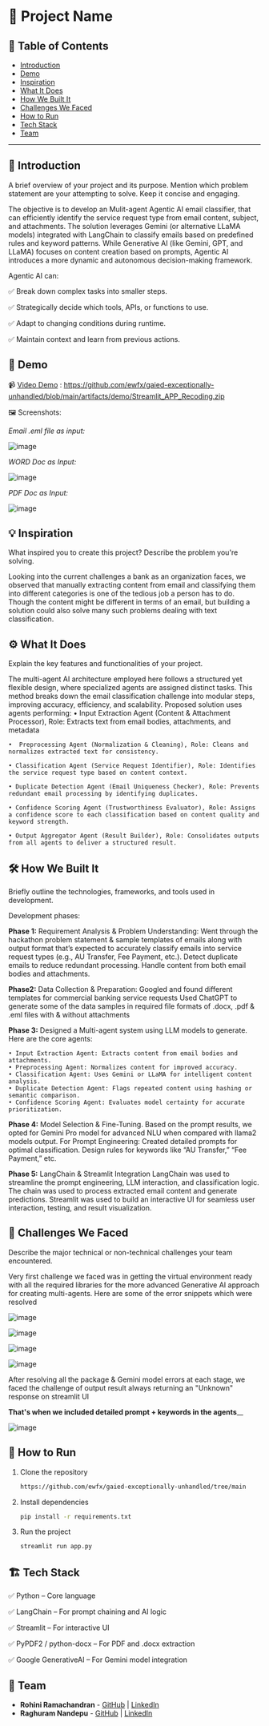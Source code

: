 # 🚀 Project Name

## 📌 Table of Contents
- [Introduction](#introduction)
- [Demo](#demo)
- [Inspiration](#inspiration)
- [What It Does](#what-it-does)
- [How We Built It](#how-we-built-it)
- [Challenges We Faced](#challenges-we-faced)
- [How to Run](#how-to-run)
- [Tech Stack](#tech-stack)
- [Team](#team)

---

## 🎯 Introduction
A brief overview of your project and its purpose. Mention which problem statement are your attempting to solve. Keep it concise and engaging.

The objective is to develop an Mulit-agent Agentic AI email classifier, that can efficiently identify the service request type from email content, subject, and attachments. The solution leverages Gemini (or alternative LLaMA models) integrated with LangChain to classify emails based on predefined rules and keyword patterns.
While Generative AI (like Gemini, GPT, and LLaMA) focuses on content creation based on prompts, Agentic AI introduces a more dynamic and autonomous decision-making framework.

Agentic AI can:

✅ Break down complex tasks into smaller steps.

✅ Strategically decide which tools, APIs, or functions to use.

✅ Adapt to changing conditions during runtime.

✅ Maintain context and learn from previous actions.


## 🎥 Demo

📹 [Video Demo](#) : https://github.com/ewfx/gaied-exceptionally-unhandled/blob/main/artifacts/demo/Streamlit_APP_Recoding.zip

🖼️ Screenshots:

_Email .eml file as input:_

![image](https://github.com/user-attachments/assets/c7954877-9180-47ff-aca4-c8b2df91f798)

_WORD Doc as Input:_

![image](https://github.com/user-attachments/assets/2f7e722e-717b-4da8-b046-de315c9b6e57)


_PDF Doc as Input:_

![image](https://github.com/user-attachments/assets/bf6a451f-d339-4898-9fc5-3e4c914d16dc)


## 💡 Inspiration
What inspired you to create this project? Describe the problem you're solving.

Looking into the current challenges a bank as an organization faces, we observed that manually extracting content from email and classifying them into different categories is one of the tedious job a person has to do. Though the content might be different in terms of an email, but building a solution could also solve many such problems dealing with text classification.


## ⚙️ What It Does
Explain the key features and functionalities of your project.

The multi-agent AI architecture employed here follows a structured yet flexible design, where specialized agents are assigned distinct tasks. This method breaks down the email classification challenge into modular steps, improving accuracy, efficiency, and scalability.
Proposed solution uses agents performing:
	•  Input Extraction Agent (Content & Attachment Processor), Role: Extracts text from email bodies, attachments, and metadata
 
	•  Preprocessing Agent (Normalization & Cleaning), Role: Cleans and normalizes extracted text for consistency.
 
	• Classification Agent (Service Request Identifier), Role: Identifies the service request type based on content context.
 
	• Duplicate Detection Agent (Email Uniqueness Checker), Role: Prevents redundant email processing by identifying duplicates.
 
	• Confidence Scoring Agent (Trustworthiness Evaluator), Role: Assigns a confidence score to each classification based on content quality and keyword strength.

 	• Output Aggregator Agent (Result Builder), Role: Consolidates outputs from all agents to deliver a structured result.


## 🛠️ How We Built It
Briefly outline the technologies, frameworks, and tools used in development.

Development phases:

**Phase 1:** Requirement Analysis & Problem Understanding:
Went through the hackathon problem statement & sample templates of emails along with output format that’s expected to accurately classify emails into service request types (e.g., AU Transfer, Fee Payment, etc.). Detect duplicate emails to reduce redundant processing.  Handle content from both email bodies and attachments.

**Phase2:** Data Collection & Preparation:
Googled and found different templates for commercial banking service requests
Used ChatGPT to generate some of the data samples in required file formats of .docx, .pdf & .eml files with & without attachments

**Phase 3:** Designed a Multi-agent system using LLM models to generate. Here are the core agents:

	• Input Extraction Agent: Extracts content from email bodies and attachments.
	• Preprocessing Agent: Normalizes content for improved accuracy.
	• Classification Agent: Uses Gemini or LLaMA for intelligent content analysis.
	• Duplicate Detection Agent: Flags repeated content using hashing or semantic comparison.
	• Confidence Scoring Agent: Evaluates model certainty for accurate prioritization.

**Phase 4:** Model Selection & Fine-Tuning. 
Based on the prompt results, we opted for Gemini Pro model for advanced NLU when compared with llama2 models output.
For Prompt Engineering: Created detailed prompts for optimal classification.
Design rules for keywords like “AU Transfer,” “Fee Payment,” etc.

**Phase 5:** LangChain & Streamlit Integration
LangChain was used to streamline the prompt engineering, LLM interaction, and classification logic.
The chain was used to process extracted email content and generate predictions.
Streamlit was used to build an interactive UI for seamless user interaction, testing, and result visualization.


## 🚧 Challenges We Faced
Describe the major technical or non-technical challenges your team encountered.

Very first challenge we faced was in getting the virtual environment ready with all the required libraries for the more advanced Generative AI approach for creating multi-agents. Here are some of the error snippets which were resolved

![image](https://github.com/user-attachments/assets/3c2c6f95-f236-4263-8df0-9adbb5ccda90)

![image](https://github.com/user-attachments/assets/e11e4d07-84f4-4fe5-ba14-61b5b9e84b83)

![image](https://github.com/user-attachments/assets/91cb1679-0660-4a8b-a3f1-474f838bdc2f)

![image](https://github.com/user-attachments/assets/e404da1b-a5e2-42bd-989a-a162d0b5fdb8)


After resolving all the package & Gemini model errors at each stage, we faced the challenge of output result always returning an "Unknown" response on streamlit UI

**That's when we included detailed prompt + keywords in the agents**__

![image](https://github.com/user-attachments/assets/61a013f2-4f0c-461c-8b24-a7695c717d7a)



## 🏃 How to Run
1. Clone the repository  
   ```sh
   https://github.com/ewfx/gaied-exceptionally-unhandled/tree/main
   ```
2. Install dependencies  
   ```sh
   pip install -r requirements.txt
   ```
3. Run the project  
   ```sh
   streamlit run app.py
   ```

## 🏗️ Tech Stack
✅ Python – Core language

✅ LangChain – For prompt chaining and AI logic

✅ Streamlit – For interactive UI

✅ PyPDF2 / python-docx – For PDF and .docx extraction

✅ Google GenerativeAI – For Gemini model integration


## 👥 Team
- **Rohini Ramachandran** - [GitHub](#) | [LinkedIn](#)
- **Raghuram Nandepu** - [GitHub](#) | [LinkedIn](#)
